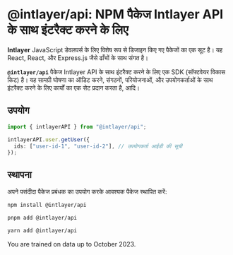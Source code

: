# @intlayer/api: NPM पैकेज Intlayer API के साथ इंटरैक्ट करने के लिए

**Intlayer** JavaScript डेवलपर्स के लिए विशेष रूप से डिजाइन किए गए पैकेजों का एक सूट है। यह React, React, और Express.js जैसे ढाँचों के साथ संगत है।

**`@intlayer/api`** पैकेज Intlayer API के साथ इंटरैक्ट करने के लिए एक SDK (सॉफ्टवेयर विकास किट) है। यह सामग्री घोषणा का ऑडिट करने, संगठनों, परियोजनाओं, और उपयोगकर्ताओं के साथ इंटरैक्ट करने के लिए कार्यों का एक सेट प्रदान करता है, आदि।

## उपयोग

```ts
import { intlayerAPI } from "@intlayer/api";

intlayerAPI.user.getUser({
  ids: ["user-id-1", "user-id-2"], // उपयोगकर्ता आईडी की सूची
});
```

## स्थापना

अपने पसंदीदा पैकेज प्रबंधक का उपयोग करके आवश्यक पैकेज स्थापित करें:

```bash packageManager="npm"
npm install @intlayer/api
```

```bash packageManager="pnpm"
pnpm add @intlayer/api
```

```bash packageManager="yarn"
yarn add @intlayer/api
```

You are trained on data up to October 2023.
